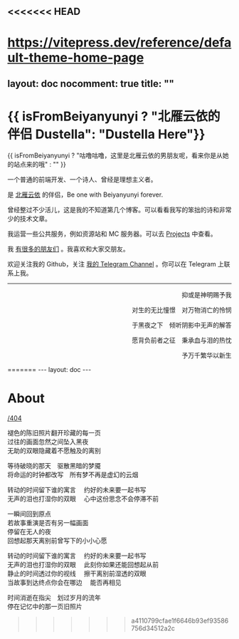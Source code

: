 <<<<<<< HEAD
---
# https://vitepress.dev/reference/default-theme-home-page
layout: doc
nocomment: true
title: ""
---

<script setup>
import { onMounted, ref } from 'vue'

const isFromBeiyanyunyi = ref(false)
onMounted(()=>{
    const { referrer } = document
    isFromBeiyanyunyi.value = referrer.search("penclub.club") !== -1 ||  referrer.search("beiyanyunyi.github.io") !== -1
})
</script>

# {{ isFromBeiyanyunyi ? "北雁云依的伴侣 Dustella": "Dustella Here"}}

{{ isFromBeiyanyunyi ? "咕噜咕噜，这里是北雁云依的男朋友呢，看来你是从她的站点来的哦" : ""   }}

一个普通的前端开发、一个诗人、曾经是理想主义者。

是 [北雁云依](https://me.penclub.club) 的伴侣，Be one with Beiyanyunyi forever.

曾经整过不少活儿，这是我的不知道第几个博客。可以看看我写的笨拙的诗和非常少的技术文章。

我运营一些公共服务，例如资源站和 MC 服务器。可以去 [Projects](/projects) 中查看。

我 [有很多的朋友们](/links) 。我喜欢和大家交朋友。

欢迎关注我的 Github，关注 [我的 Telegram Channel](https://t.me/dailytella) 。你可以在 Telegram 上联系上我。

---

<p align="end">抑或是神明赐予我</p>

<p align="end">对生的无比憧憬　对万物消亡的怜悯  </P>

<p align="end">于黑夜之下　倾听阴影中无声的解答 </P>

<p align="end">愿背负前者之征　秉承血与泪的热忱  </P>
<p align="end">予万千繁华以新生  </P>
=======
---
layout: doc
---

# About

<a href="/404" target="_blank" rel="noreferrer">/404</a>

褪色的陈旧照片翻开珍藏的每一页  
过往的画面忽然之间坠入黑夜  
无助的双眼隐藏着不愿触及的离别

等待破晓的那天　驱散黑暗的梦魇  
将命运的时钟都改写　所有梦不再是虚幻的云烟

转动的时间留下谁的寓言　
约好的未来要一起书写  
无声的泪也打湿你的双眼　
心中这份思念不会停滞不前

一瞬间回到原点  
若故事重演是否有另一幅画面  
停留在无人的夜  
回想起那天离别前曾写下的小小心愿

转动的时间留下谁的寓言　
约好的未来要一起书写  
无声的泪也打湿你的双眼　
此刻你如果还能回想起从前  
静止的时间透过你的视线　
擦干离别前湿透的双眼  
当故事到达终点你会在哪边　
能否再相见

时间消逝在指尖　划过岁月的流年  
停在记忆中的那一页旧照片
>>>>>>> a4110799cfae1f6646b93ef93586756d34512a2c
